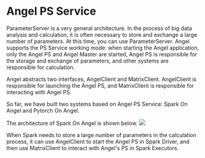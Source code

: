 # Angel PS Service
ParameterServer is a very general architecture. In the process of big data analysis and calculation, it is often necessary to store and exchange a large number of parameters. At this time, you can use ParameterServer.  Angel supports the PS Service working mode: when starting the Angel application, only the Angel PS and Angel Master are started,  Angel PS is responsible for the storage and exchange of parameters, and other systems are responsible for calculation.

Angel abstracts two interfaces, AngelClient and MatrixClient. AngelClient is responsible for launching the Angel PS, and MatrixClient is responsible for interacting with Angel PS.

So far, we have built two systems based on Angel PS Service: Spark On Angel and Pytorch On Angel.

The architecture  of Spark On Angel is shown below.
![][1]

When Spark needs to store a large number of parameters in the calculation process, it can use AngelClient to start the Angel PS in Spark Driver, and then use MatrixClient to interact with Angel's PS in Spark Executors.

[1]: ../img/spark_on_angel_architecture2.png
